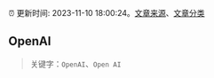 :alarm_clock: 更新时间: 2023-11-10 18:00:24。[文章来源](/README.md)、[文章分类](/TAGS.md)

## OpenAI


> 关键字：`OpenAI`、`Open AI`




